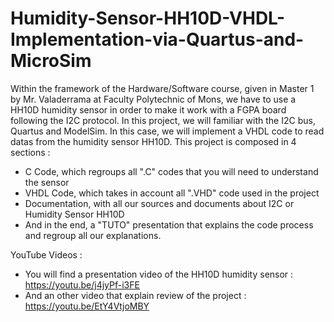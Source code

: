 # Humidity-Sensor-HH10D-VHDL-Implementation-via-Quartus-and-MicroSim
Within the framework of the Hardware/Software course, given in Master 1 by Mr. Valaderrama at Faculty Polytechnic of Mons, we have to use a HH10D humidity sensor in order to make it work with a FGPA board following the I2C protocol. 
In this project, we will familiar with the I2C bus, Quartus and ModelSim. 
In this case, we will implement a VHDL code to read datas from the humidity sensor HH10D.
This project is composed in 4 sections : 
- C Code, which regroups all ".C" codes that you will need to understand the sensor 
- VHDL Code, which takes in account all ".VHD" code used in the project 
- Documentation, with all our sources and documents about I2C or Humidity Sensor HH10D
- And in the end, a "TUTO" presentation that explains the code process and regroup all our explanations.

YouTube Videos :

- You will find a presentation video of the HH10D humidity sensor : https://youtu.be/j4jyPf-i3FE
- And an other video that explain review of the project : https://youtu.be/EtY4VtjoMBY
